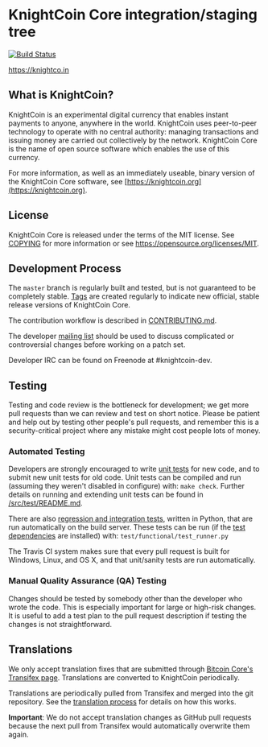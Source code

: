 KnightCoin Core integration/staging tree
=====================================

[![Build Status](https://travis-ci.org/knightcoin-project/knightcoin.svg?branch=master)](https://travis-ci.org/knightcoin-project/knightcoin)

https://knightco.in

What is KnightCoin?
----------------

KnightCoin is an experimental digital currency that enables instant payments to
anyone, anywhere in the world. KnightCoin uses peer-to-peer technology to operate
with no central authority: managing transactions and issuing money are carried
out collectively by the network. KnightCoin Core is the name of open source
software which enables the use of this currency.

For more information, as well as an immediately useable, binary version of
the KnightCoin Core software, see [https://knightcoin.org](https://knightcoin.org).

License
-------

KnightCoin Core is released under the terms of the MIT license. See [COPYING](COPYING) for more
information or see https://opensource.org/licenses/MIT.

Development Process
-------------------

The `master` branch is regularly built and tested, but is not guaranteed to be
completely stable. [Tags](https://github.com/knightcoin-project/knightcoin/tags) are created
regularly to indicate new official, stable release versions of KnightCoin Core.

The contribution workflow is described in [CONTRIBUTING.md](CONTRIBUTING.md).

The developer [mailing list](https://groups.google.com/forum/#!forum/knightcoin-dev)
should be used to discuss complicated or controversial changes before working
on a patch set.

Developer IRC can be found on Freenode at #knightcoin-dev.

Testing
-------

Testing and code review is the bottleneck for development; we get more pull
requests than we can review and test on short notice. Please be patient and help out by testing
other people's pull requests, and remember this is a security-critical project where any mistake might cost people
lots of money.

### Automated Testing

Developers are strongly encouraged to write [unit tests](src/test/README.md) for new code, and to
submit new unit tests for old code. Unit tests can be compiled and run
(assuming they weren't disabled in configure) with: `make check`. Further details on running
and extending unit tests can be found in [/src/test/README.md](/src/test/README.md).

There are also [regression and integration tests](/test), written
in Python, that are run automatically on the build server.
These tests can be run (if the [test dependencies](/test) are installed) with: `test/functional/test_runner.py`

The Travis CI system makes sure that every pull request is built for Windows, Linux, and OS X, and that unit/sanity tests are run automatically.

### Manual Quality Assurance (QA) Testing

Changes should be tested by somebody other than the developer who wrote the
code. This is especially important for large or high-risk changes. It is useful
to add a test plan to the pull request description if testing the changes is
not straightforward.

Translations
------------

We only accept translation fixes that are submitted through [Bitcoin Core's Transifex page](https://www.transifex.com/projects/p/bitcoin/).
Translations are converted to KnightCoin periodically.

Translations are periodically pulled from Transifex and merged into the git repository. See the
[translation process](doc/translation_process.md) for details on how this works.

**Important**: We do not accept translation changes as GitHub pull requests because the next
pull from Transifex would automatically overwrite them again.
